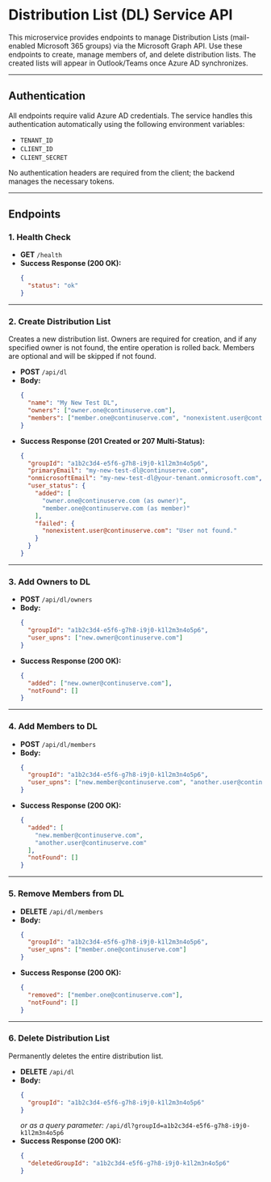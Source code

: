 # Distribution List (DL) Service API

This microservice provides endpoints to manage Distribution Lists (mail-enabled Microsoft 365 groups) via the Microsoft Graph API. Use these endpoints to create, manage members of, and delete distribution lists. The created lists will appear in Outlook/Teams once Azure AD synchronizes.

---

## Authentication

All endpoints require valid Azure AD credentials. The service handles this authentication automatically using the following environment variables:
* `TENANT_ID`
* `CLIENT_ID`
* `CLIENT_SECRET`

No authentication headers are required from the client; the backend manages the necessary tokens.

---

## Endpoints

### 1. Health Check
* **GET** `/health`
* **Success Response (200 OK):**
    ```json
    {
      "status": "ok"
    }
    ```

---

### 2. Create Distribution List
Creates a new distribution list. Owners are required for creation, and if any specified owner is not found, the entire operation is rolled back. Members are optional and will be skipped if not found.

* **POST** `/api/dl`
* **Body:**
    ```json
    {
      "name": "My New Test DL",
      "owners": ["owner.one@continuserve.com"],
      "members": ["member.one@continuserve.com", "nonexistent.user@continuserve.com"]
    }
    ```
* **Success Response (201 Created or 207 Multi-Status):**
    ```json
    {
      "groupId": "a1b2c3d4-e5f6-g7h8-i9j0-k1l2m3n4o5p6",
      "primaryEmail": "my-new-test-dl@continuserve.com",
      "onmicrosoftEmail": "my-new-test-dl@your-tenant.onmicrosoft.com",
      "user_status": {
        "added": [
          "owner.one@continuserve.com (as owner)",
          "member.one@continuserve.com (as member)"
        ],
        "failed": {
          "nonexistent.user@continuserve.com": "User not found."
        }
      }
    }
    ```

---

### 3. Add Owners to DL
* **POST** `/api/dl/owners`
* **Body:**
    ```json
    {
      "groupId": "a1b2c3d4-e5f6-g7h8-i9j0-k1l2m3n4o5p6",
      "user_upns": ["new.owner@continuserve.com"]
    }
    ```
* **Success Response (200 OK):**
    ```json
    {
      "added": ["new.owner@continuserve.com"],
      "notFound": []
    }
    ```

---

### 4. Add Members to DL
* **POST** `/api/dl/members`
* **Body:**
    ```json
    {
      "groupId": "a1b2c3d4-e5f6-g7h8-i9j0-k1l2m3n4o5p6",
      "user_upns": ["new.member@continuserve.com", "another.user@continuserve.com"]
    }
    ```
* **Success Response (200 OK):**
    ```json
    {
      "added": [
        "new.member@continuserve.com",
        "another.user@continuserve.com"
      ],
      "notFound": []
    }
    ```

---

### 5. Remove Members from DL
* **DELETE** `/api/dl/members`
* **Body:**
    ```json
    {
      "groupId": "a1b2c3d4-e5f6-g7h8-i9j0-k1l2m3n4o5p6",
      "user_upns": ["member.one@continuserve.com"]
    }
    ```
* **Success Response (200 OK):**
    ```json
    {
      "removed": ["member.one@continuserve.com"],
      "notFound": []
    }
    ```

---

### 6. Delete Distribution List
Permanently deletes the entire distribution list.

* **DELETE** `/api/dl`
* **Body:**
    ```json
    {
      "groupId": "a1b2c3d4-e5f6-g7h8-i9j0-k1l2m3n4o5p6"
    }
    ```
    *or as a query parameter:*
    `/api/dl?groupId=a1b2c3d4-e5f6-g7h8-i9j0-k1l2m3n4o5p6`
* **Success Response (200 OK):**
    ```json
    {
      "deletedGroupId": "a1b2c3d4-e5f6-g7h8-i9j0-k1l2m3n4o5p6"
    }
    ```